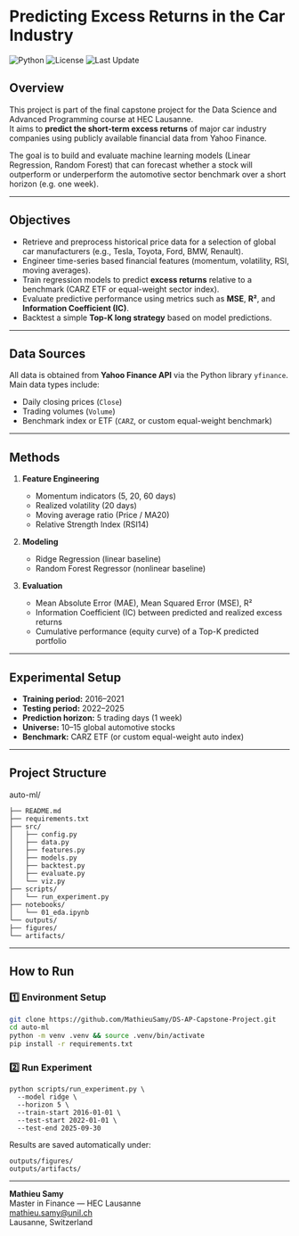 # Predicting Excess Returns in the Car Industry
![Python](https://img.shields.io/badge/Python-3.10-blue.svg)
![License](https://img.shields.io/badge/License-MIT-green.svg)
![Last Update](https://img.shields.io/badge/Updated-Oct_2025-lightgrey.svg)

## Overview
This project is part of the final capstone project for the Data Science and Advanced Programming course at HEC Lausanne.  
It aims to **predict the short-term excess returns** of major car industry companies using publicly available financial data from Yahoo Finance.

The goal is to build and evaluate machine learning models (Linear Regression, Random Forest) that can forecast whether a stock will outperform or underperform the automotive sector benchmark over a short horizon (e.g. one week).

---

## Objectives
- Retrieve and preprocess historical price data for a selection of global car manufacturers (e.g., Tesla, Toyota, Ford, BMW, Renault).
- Engineer time-series based financial features (momentum, volatility, RSI, moving averages).
- Train regression models to predict **excess returns** relative to a benchmark (CARZ ETF or equal-weight sector index).
- Evaluate predictive performance using metrics such as **MSE**, **R²**, and **Information Coefficient (IC)**.
- Backtest a simple **Top-K long strategy** based on model predictions.

---

## Data Sources
All data is obtained from **Yahoo Finance API** via the Python library `yfinance`.  
Main data types include:
- Daily closing prices (`Close`)
- Trading volumes (`Volume`)
- Benchmark index or ETF (`CARZ`, or custom equal-weight benchmark)

---

## Methods
1. **Feature Engineering**  
   - Momentum indicators (5, 20, 60 days)  
   - Realized volatility (20 days)  
   - Moving average ratio (Price / MA20)  
   - Relative Strength Index (RSI14)

2. **Modeling**  
   - Ridge Regression (linear baseline)  
   - Random Forest Regressor (nonlinear baseline)

3. **Evaluation**  
   - Mean Absolute Error (MAE), Mean Squared Error (MSE), R²  
   - Information Coefficient (IC) between predicted and realized excess returns  
   - Cumulative performance (equity curve) of a Top-K predicted portfolio

---

## Experimental Setup
- **Training period:** 2016–2021  
- **Testing period:** 2022–2025  
- **Prediction horizon:** 5 trading days (1 week)  
- **Universe:** 10–15 global automotive stocks  
- **Benchmark:** CARZ ETF (or custom equal-weight auto index)

---

## Project Structure
auto-ml/
```
├── README.md
├── requirements.txt
├── src/
│   ├── config.py
│   ├── data.py
│   ├── features.py
│   ├── models.py
│   ├── backtest.py
│   ├── evaluate.py
│   └── viz.py
├── scripts/
│   └── run_experiment.py
├── notebooks/
│   └── 01_eda.ipynb
└── outputs/
├── figures/
└── artifacts/
```

---

## How to Run

### 1️⃣ Environment Setup
```bash
git clone https://github.com/MathieuSamy/DS-AP-Capstone-Project.git
cd auto-ml
python -m venv .venv && source .venv/bin/activate
pip install -r requirements.txt
```

### 2️⃣ Run Experiment

```
python scripts/run_experiment.py \
  --model ridge \
  --horizon 5 \
  --train-start 2016-01-01 \
  --test-start 2022-01-01 \
  --test-end 2025-09-30
```

Results are saved automatically under:
```
outputs/figures/
outputs/artifacts/
```

---


**Mathieu Samy**  
Master in Finance — HEC Lausanne  
mathieu.samy@unil.ch  
Lausanne, Switzerland

